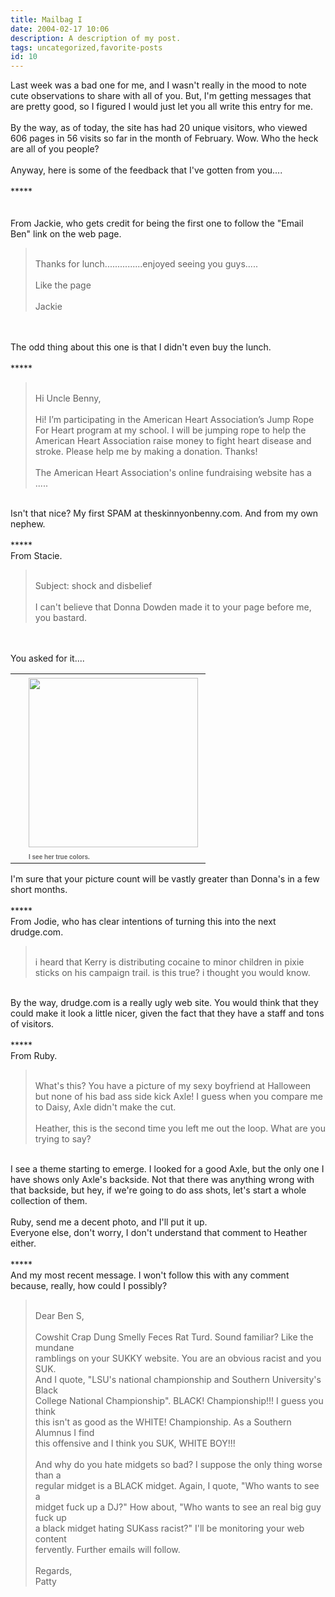 ```yaml
---
title: Mailbag I
date: 2004-02-17 10:06
description: A description of my post.
tags: uncategorized,favorite-posts
id: 10
---
```

Last week was a bad one for me, and I wasn't really in the mood to note cute observations to share with all of you.  But, I'm getting messages that are pretty good, so I figured I would just let you all write this entry for me.<br />
<br />
By the way, as of today, the site has had 20 unique visitors, who viewed 606 pages in 56 visits so far in the month of February.  Wow.  Who the heck are all of you people?<br />
<br />
Anyway, here is some of the feedback that I've gotten from you....<br />
<br />
*****<br />
<br />
<br />
From Jackie, who gets credit for being the first one to follow the "Email Ben" link on the web page.<br />
<blockquote><br />
Thanks for lunch...............enjoyed seeing you guys.....<br />
 <br />
Like the page<br />
 <br />
Jackie<br />
</blockquote><br />
<br />
The odd thing about this one is that I didn't even buy the lunch.<br />
<br />
*****<br />
<blockquote><br />
Hi Uncle Benny,<br />
<br />
Hi! I’m participating in the American Heart Association’s Jump Rope For Heart program at my school. I will be jumping rope to help the American Heart Association raise money to fight heart disease and stroke. Please help me by making a donation. Thanks!<br />
<br />
The American Heart Association's online fundraising website has a .....<br />
</blockquote><br />
Isn't that nice?  My first SPAM at theskinnyonbenny.com.  And from my own nephew.<br />
<br />
*****<br />
From Stacie.<br />
<blockquote><br />
Subject:  shock and disbelief<br />
<br />
I can't believe that Donna Dowden made it to your page before me, you bastard.<br />
</blockquote><br />
<br />
You asked for it....<br />
<table cellpadding=0 cellspacing=0 border=0 align=right><tr><td width=5 rowspan=2><spacer type=block width=5 height=1></td><td width=275><img src="/img/StacieLauper.jpg" height=271  aborder=0 vspace=4></td></tr><tr><td width=275><font face="verdana, arial, geneva" size=1 color=#666666><b>I see her true colors.</b></font></td></tr></table><br />
<br />
I'm sure that your picture count will be vastly greater than Donna's in a few short months.<br />
<br />
*****<br />
From Jodie, who has clear intentions of turning this into the next drudge.com.<br />
<blockquote><br />
i heard that Kerry is distributing cocaine to minor children in pixie sticks on his campaign trail.  is this true?  i thought you would know.<br />
</blockquote><br />
By the way, drudge.com is a really ugly web site.  You would think that they could make it look a little nicer, given the fact that they have a staff and tons of visitors.<br />
<br />
*****<br />
From Ruby.<br />
<blockquote><br />
What's this? You have a picture of my sexy boyfriend at Halloween but none of his bad ass side kick Axle! I guess when you compare me to Daisy, Axle didn't make the cut.<br />
<br />
Heather, this is the second time you left me out the loop. What are you trying to say?<br />
</blockquote><br />
I see a theme starting to emerge.  I looked for a good Axle, but the only one I have shows only Axle's backside.  Not that there was anything wrong with that backside, but hey, if we're going to do ass shots, let's start a whole collection of them.<br />
<br />
Ruby, send me a decent photo, and I'll put it up.  <br />
Everyone else, don't worry, I don't understand that comment to Heather either.<br />
<br />
*****<br />
And my most recent message.  I won't follow this with any comment because, really, how could I possibly?<br />
<blockquote><br />
Dear Ben S,<br />
<br />
Cowshit Crap Dung Smelly Feces Rat Turd. Sound familiar? Like the mundane<br />
ramblings on your SUKKY website. You are an obvious racist and you SUK.<br />
And I quote, "LSU's national championship and Southern University's Black<br />
College National Championship". BLACK! Championship!!! I guess you think<br />
this isn't as good as the WHITE! Championship. As a Southern Alumnus I find<br />
this offensive and I think you SUK, WHITE BOY!!!<br />
<br />
And why do you hate midgets so bad? I suppose the only thing worse than a<br />
regular midget is a BLACK midget. Again, I quote, "Who wants to see a<br />
midget fuck up a DJ?" How about, "Who wants to see an real big guy fuck up<br />
a black midget hating SUKass racist?" I'll be monitoring your web content<br />
fervently. Further emails will follow.<br />
<br />
Regards,<br />
Patty<br />
</blockquote><br />

